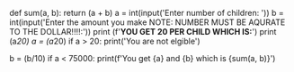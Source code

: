 def sum(a, b):
    return (a + b)
a = int(input('Enter number of children: '))
b = int(input('Enter the amount you make NOTE: NUMBER MUST BE AQURATE TO THE DOLLAR!!!!:'))
print (f'**YOU GET 20 PER CHILD WHICH IS:**')
print (a*20) 
a = (a*20)
if a > 20:
  print('You are not elgible') 

b = (b/10)
if a  < 75000:
   print(f'You get {a} and {b}  which is {sum(a, b)}')
